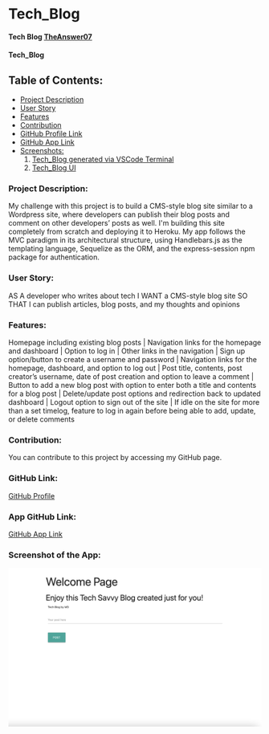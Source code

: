 # Tech_Blog

#### Tech Blog [TheAnswer07](https://github.com/TheAnswer07)

#### Tech_Blog

## Table of Contents:
* [Project Description](#project-description)
* [User Story](#username)
* [Features](#features)
* [Contribution](#contribution)
* [GitHub Profile Link](#github-profile)
* [GitHub App Link](#app-github-link)
* [Screenshots:](#screenshots)
    1. [Tech_Blog generated via VSCode Terminal](#Tech-Blog-generated-via-VSCode-Terminal)
    3. [Tech_Blog UI](#Tech-Blog-UI)



### Project Description:

My challenge with this project is to build a CMS-style blog site similar to a Wordpress site, where developers can publish their blog posts and comment on other developers’ posts as well. I'm building this site completely from scratch and deploying it to Heroku. My app follows the MVC paradigm in its architectural structure, using Handlebars.js as the templating language, Sequelize as the ORM, and the express-session npm package for authentication.

### User Story:

AS A developer who writes about tech
I WANT a CMS-style blog site
SO THAT I can publish articles, blog posts, and my thoughts and opinions

### Features:

Homepage including existing blog posts | Navigation links for the homepage and dashboard | Option to log in | Other links in the navigation | Sign up option/button to create a username and password | Navigation links for the homepage, dashboard, and option to log out | Post title, contents, post creator’s username, date of post creation and option to leave a comment | Button to add a new blog post with option to enter both a title and contents for a blog post | Delete/update post options and redirection back to updated dashboard | Logout option to sign out of the site | If idle on the site for more than a set timelog, feature to log in again before being able to add, update, or delete comments


### Contribution:

You can contribute to this project by accessing my GitHub page.

### GitHub Link:

[GitHub Profile](https://github.com/TheAnswer07)

### App GitHub Link:

[GitHub App Link](https://theanswer07.github.io/Regex_Tutorial/)


### Screenshot of the App:

![Tech Blog UI](public/screenshot/Tech-Blog-UI.png "Tech Blog UI")